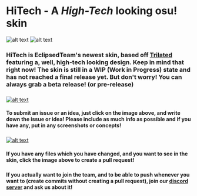 # HiTech - A *High-Tech* looking osu! skin
![alt text](https://i.imgur.com/Z59mNW8.png "HiTech Logo")
![alt text](https://i.imgur.com/bBmIRQr.png "About")
### HiTech is EclipsedTeam's newest skin, based off [Trilated](https://github.com/eclipsedteam/Trilated "Trilated Repository") featuring a, well, high-tech looking design. Keep in mind that right now! The skin is still in a WIP (Work in Progress) state and has not reached a final release yet. But don't worry! You can always grab a beta release! (or pre-release)
###
[![alt text](https://i.imgur.com/KhMHJES.png "HiTech - GitHub Issues")](https://github.com/eclipsedteam/HiTech/issues/new)
#### To submit an issue or an idea, just click on the image above, and write down the issue or idea! Please include as much info as possible and if you have any, put in any screenshots or concepts!
###
[![alt text](https://i.imgur.com/5i60fsK.png "HiTech - GitHub Pull Requests")](https://github.com/eclipsedteam/HiTech/compare)
#### If you have any files which you have changed, and you want to see in the skin, click the image above to create a pull request!
###
#### If you actually want to join the team, and to be able to push whenever you want to (create commits without creating a pull request), join our [discord server](https://discord.gg/vgSkBRr) and ask us about it!
